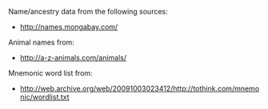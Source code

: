 Name/ancestry data from the following sources:

 - http://names.mongabay.com/

Animal names from:

 - http://a-z-animals.com/animals/

Mnemonic word list from:

 - http://web.archive.org/web/20091003023412/http://tothink.com/mnemonic/wordlist.txt

